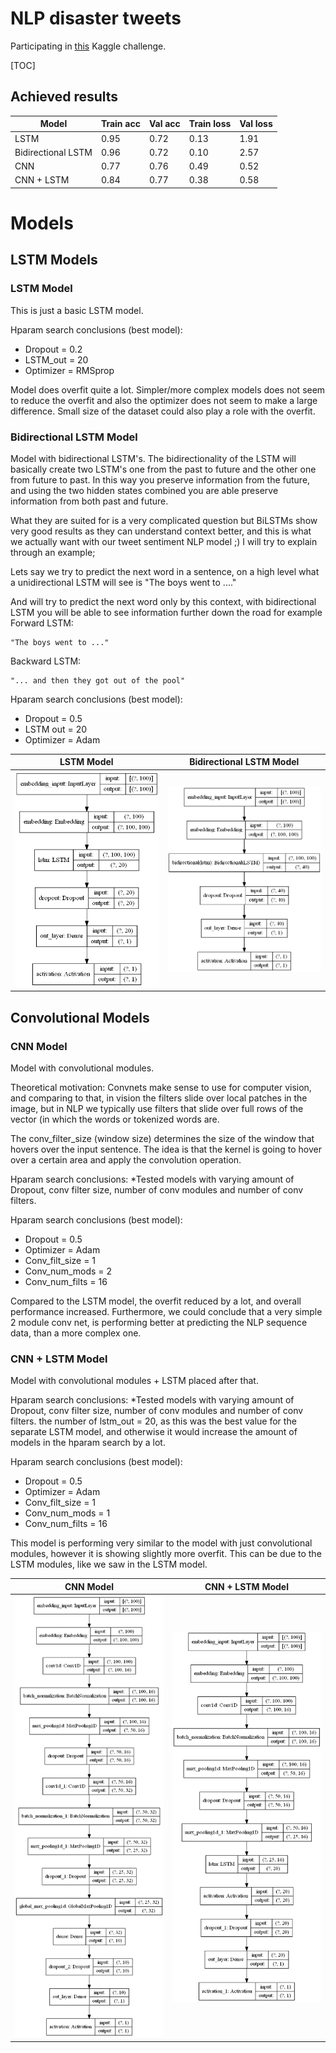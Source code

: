 # NLP disaster tweets
Participating in [this](https://www.kaggle.com/c/nlp-getting-started/overview) Kaggle challenge.


[TOC]

## Achieved results

| Model              | Train acc | Val acc | Train loss | Val loss |
|--------------------|-----------|---------|------------|----------|
| LSTM               | 0.95      | 0.72    | 0.13       | 1.91     |
| Bidirectional LSTM | 0.96      | 0.72    | 0.10       | 2.57     |
| CNN                | 0.77      | 0.76    | 0.49       | 0.52     |
| CNN + LSTM         | 0.84      | 0.77    | 0.38       | 0.58     |


# Models
## LSTM Models

### LSTM Model
This is just a basic LSTM model.

Hparam search conclusions (best model):
* Dropout    = 0.2
* LSTM_out   = 20
* Optimizer  = RMSprop

Model does overfit quite a lot. Simpler/more complex models does not seem to reduce the overfit and also the optimizer does not seem to make a large difference.
Small size of the dataset could also play a role with the overfit.

### Bidirectional LSTM Model
Model with bidirectional LSTM's. The bidirectionality of the LSTM will basically create two LSTM's one from the past to 
future and the other one from future to past. In this way you preserve information from the future, and using the two 
hidden states combined you are able preserve information from both past and future.

What they are suited for is a very complicated question but BiLSTMs show very good results as they can understand 
context better, and this is what we actually want with our tweet sentiment NLP model ;) I will try to explain through an 
example;

Lets say we try to predict the next word in a sentence, on a high level what a unidirectional LSTM will see is
"The boys went to ...."

And will try to predict the next word only by this context, with bidirectional LSTM you will be able to see information 
further down the road for example
  Forward LSTM:
  
    "The boys went to ..."
  Backward LSTM:
  
    "... and then they got out of the pool"

Hparam search conclusions (best model):
* Dropout        = 0.5
* LSTM out       = 20
* Optimizer      = Adam

| LSTM Model         | Bidirectional LSTM Model|
|--------------------|-----------|
| <img src="images/model_summary/LSTM_model.png" width="350" />              |  <img src="images/model_summary/Bidirectional_LSTM_model.png" width="350" />|


## Convolutional Models
### CNN Model
Model with convolutional modules.

Theoretical motivation:
Convnets make sense to use for computer vision, and comparing to that, in vision the filters slide over local patches
in the image, but in NLP we typically use filters that slide over full rows of the vector (in which the words or 
tokenized words are. 

The conv_filter_size (window size) determines the size of the window that hovers over the input sentence. The idea is
that the kernel is going to hover over a certain area and apply the convolution operation.

Hparam search conclusions:
*Tested models with varying amount of Dropout, conv filter size, number of conv modules and number of conv filters. 

Hparam search conclusions (best model):
* Dropout        = 0.5
* Optimizer      = Adam
* Conv_filt_size = 1
* Conv_num_mods  = 2
* Conv_num_filts = 16  

Compared to the LSTM model, the overfit reduced by a lot, and overall performance increased. Furthermore, we could conclude that
a very simple 2 module conv net, is performing better at predicting the NLP sequence data, than a more complex one. 


### CNN + LSTM Model
Model with convolutional modules + LSTM placed after that.

Hparam search conclusions:
*Tested models with varying amount of Dropout, conv filter size, number of conv modules and number of conv filters.
 the number of lstm_out = 20, as this was the best value for the separate LSTM model, and otherwise it would increase
 the amount of models in the hparam search by a lot.

Hparam search conclusions (best model):
* Dropout        = 0.5
* Optimizer      = Adam
* Conv_filt_size = 1
* Conv_num_mods  = 1
* Conv_num_filts = 16

This model is performing very similar to the model with just convolutional modules, however it is showing slightly more
overfit. This can be due to the LSTM modules, like we saw in the LSTM model.

| CNN Model         | CNN + LSTM Model|
|--------------------|-----------|
| <img src="images/model_summary/CNN_model.png" width="350" />              |  <img src="images/model_summary/LSTM_CNN_deep_model.png" width="350" />|

